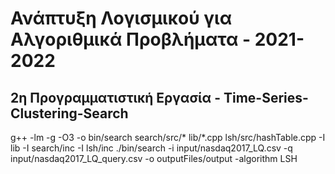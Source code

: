# Ανάπτυξη Λογισμικού για Αλγοριθμικά Προβλήματα - 2021-2022
## 2η Προγραμματιστική Εργασία - Time-Series-Clustering-Search

g++ -lm -g -O3 -o bin/search search/src/* lib/*.cpp lsh/src/hashTable.cpp -I lib -I search/inc -I lsh/inc
./bin/search -i input/nasdaq2017_LQ.csv -q input/nasdaq2017_LQ_query.csv -o outputFiles/output -algorithm LSH